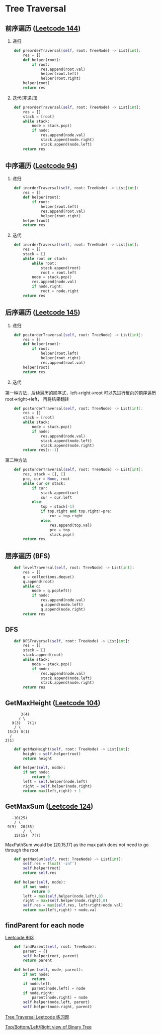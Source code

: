 # Tree Traversal

## 前序遍历 ([Leetcode 144](https://leetcode.com/problems/binary-tree-preorder-traversal/))

1. 递归 

```python
    def preorderTraversal(self, root: TreeNode) -> List[int]:
        res = []
        def helper(root):
            if root:
                res.append(root.val)
                helper(root.left)
                helper(root.right)
        helper(root)
        return res
```

2. 迭代(非递归)

```python
    def preorderTraversal(self, root: TreeNode) -> List[int]:
        res = []
        stack = [root]
        while stack:
            node = stack.pop()
            if node:
                res.append(node.val)
                stack.append(node.right)
                stack.append(node.left)
        return res
```

## 中序遍历 ([Leetcode 94](https://leetcode.com/problems/binary-tree-inorder-traversal/))

1. 递归

```python
    def inorderTraversal(self, root: TreeNode) -> List[int]:
        res = []
        def helper(root):
            if root:
                helper(root.left)
                res.append(root.val)
                helper(root.right)
        helper(root)
        return res
```

2. 迭代

```python
    def inorderTraversal(self, root: TreeNode) -> List[int]:
        res = []
        stack = []
        while root or stack:
            while root:
                stack.append(root)
                root = root.left
            node = stack.pop()
            res.append(node.val)
            if node.right:
                root = node.right
        return res
```       

## 后序遍历 ([Leetcode 145](https://leetcode.com/problems/binary-tree-postorder-traversal/))

1. 递归

```python
    def postorderTraversal(self, root: TreeNode) -> List[int]:
        res = []
        def helper(root):
            if root:
                helper(root.left)
                helper(root.right)
                res.append(root.val)
        helper(root)
        return res
```

2. 迭代

第一种方法，后续遍历的顺序式，left->right->root  可以先进行反向的前序遍历 root->right->left， 再将结果翻转

```python
    def postorderTraversal(self, root: TreeNode) -> List[int]:
        res = []
        stack = [root]
        while stack:
            node = stack.pop()
            if node:
                res.append(node.val)
                stack.append(node.left)
                stack.append(node.right)
        return res[::-1]
```

第二种方法

```python
    def postorderTraversal(self, root: TreeNode) -> List[int]:
        res, stack = [], []
        pre, cur = None, root
        while cur or stack:
            if cur:
                stack.append(cur)
                cur = cur.left
            else:
                top = stack[-1]
                if top.right and top.right!=pre:
                    cur = top.right
                else:
                    res.append(top.val)
                    pre = top
                    stack.pop()
        return res
```

## 层序遍历 (BFS)

```python
    def levelTraversal(self, root: TreeNode) -> List[int]:
        res = []
        q = collections.deque()
        q.append(root)
        while q:
            node = q.popleft()
            if node:
                res.append(node.val)
                q.append(node.left)
                q.append(node.right)
        return res
```

## DFS
```python
    def DFSTraversal(self, root: TreeNode) -> List[int]:
        res = []
        stack = []
        stack.append(root)
        while stack:
            node = stack.pop()
            if node:
                res.append(node.val)
                stack.append(node.left)
                stack.append(node.right)
        return res
```

## GetMaxHeight ([Leetcode 104](https://leetcode.com/problems/maximum-depth-of-binary-tree/))

 ``` 
        3(4)       
       / \
    9(3)   7(1)
     / \
  15(2) 8(1)
   /
2(1)
```

```python
    def getMaxHeight(self, root: TreeNode) -> List[int]:
        height = self.helper(root)
        return height
    
    def helper(self, node):
        if not node:
            return 0
        left = self.helper(node.left)
        right = self.helper(node.right)
        return max(left,right) + 1
```

## GetMaxSum ([Leetcode 124](https://leetcode.com/problems/binary-tree-maximum-path-sum/description/))

```
   -10(25)
    / \   
 9(9)  20(35)
        /  \      
    15(15)  7(7)
```

MaxPathSum would be [20,15,17] as the max path does not need to go through the root

```python
    def getMaxSum(self, root: TreeNode) -> List[int]:
        self.res = float('-inf')
        self.helper(root)
        return self.res
    
    def helper(self, node):
        if not node:
            return 0
        left = max(self.helper(node.left),0)
        right = max(self.helper(node.right),0)
        self.res = max(self.res, left+right+node.val)
        return max(left,right) + node.val
```

## findParent for each node 

[Leetcode 863](https://leetcode.com/problems/all-nodes-distance-k-in-binary-tree/)

```python
    def findParent(self, root: TreeNode):
        parent = {}
        self.helper(root, parent)
        return parent
    
    def helper(self, node, parent):
        if not node:
            return
        if node.left:
            parent[node.left] = node
        if node.right:
            parent[node.right] = node
        self.helper(node.left, parent)
        self.helper(node.right, parent)

```

[Tree Traversal Leetcode 练习题](https://github.com/zengtian006/LeetCode/tree/master/Tree)

[Top/Bottom/Left/Right view of Binary Tree](https://github.com/zengtian006/LeetCode/tree/master/Non-Leetcode)
